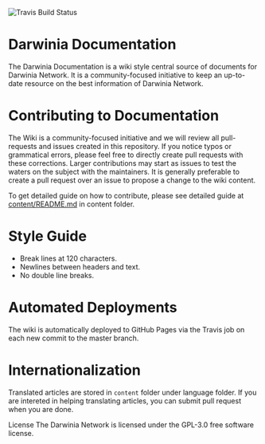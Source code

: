 ![Travis Build Status](https://travis-ci.com/AlexChien/docusaorus.svg?branch=master)

# Darwinia Documentation

The Darwinia Documentation is a wiki style central source of documents for Darwinia Network.  It is a community-focused initiative to keep an up-to-date resource on the best information of Darwinia Network.

# Contributing to Documentation

The Wiki is a community-focused initiative and we will review all pull-requests and issues created in this repository. If you notice typos or grammatical errors, please feel free to directly create pull requests with these corrections. Larger contributions may start as issues to test the waters on the subject with the maintainers. It is generally preferable to create a pull request over an issue to propose a change to the wiki content.

To get detailed guide on how to contribute, please see detailed guide at [content/README.md](content/README.md) in content folder. 

# Style Guide

- Break lines at 120 characters.
- Newlines between headers and text.
- No double line breaks.

# Automated Deployments

The wiki is automatically deployed to GitHub Pages via the Travis job on each new commit to the master branch.

# Internationalization

Translated articles are stored in `content` folder under language folder.  If you are intereted in helping translating articles, you can submit pull request when you are done.

License
The Darwinia Network is licensed under the GPL-3.0 free software license.
